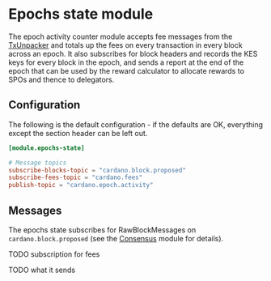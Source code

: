 # Epochs state module

The epoch activity counter module accepts fee messages from the
[TxUnpacker](../tx_unpacker) and totals up the fees on every
transaction in every block across an epoch.  It also subscribes for
block headers and records the KES keys for every block in the epoch,
and sends a report at the end of the epoch that can be used by the
reward calculator to allocate rewards to SPOs and thence to
delegators.

## Configuration

The following is the default configuration - if the defaults are OK,
everything except the section header can be left out.

```toml
[module.epochs-state]

# Message topics
subscribe-blocks-topic = "cardano.block.proposed"
subscribe-fees-topic = "cardano.fees"
publish-topic = "cardano.epoch.activity"

```

## Messages

The epochs state subscribes for RawBlockMessages on
`cardano.block.proposed` (see the [Consensus](../consensus) module for details).

TODO subscription for fees

TODO what it sends


